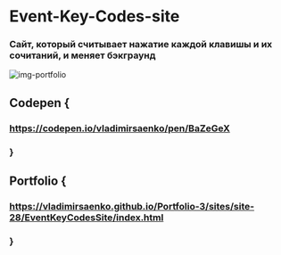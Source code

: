 # Event-Key-Codes-site

### Сайт, который считывает нажатие каждой клавишы и их сочитаний, и меняет бэкграунд

![img-portfolio](https://user-images.githubusercontent.com/56477695/135864232-dc334032-fe8a-478a-a0c6-4e7444df37b0.jpg)

## Codepen {

### https://codepen.io/vladimirsaenko/pen/BaZeGeX

### }

## Portfolio {

### https://vladimirsaenko.github.io/Portfolio-3/sites/site-28/EventKeyCodesSite/index.html

### }
